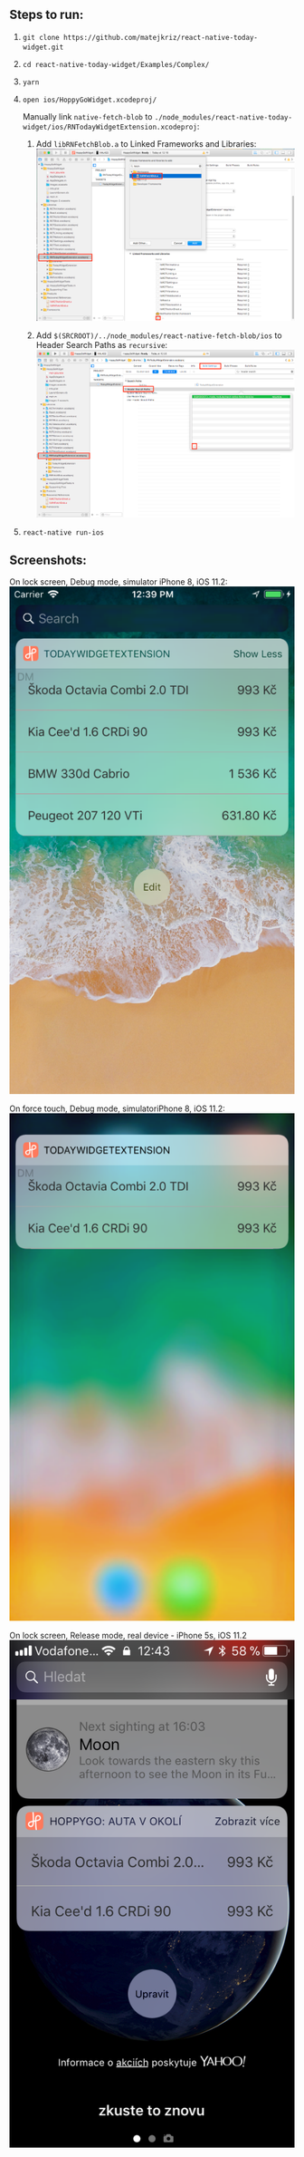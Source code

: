 ## Steps to run:

1. `git clone https://github.com/matejkriz/react-native-today-widget.git`

2. `cd react-native-today-widget/Examples/Complex/`

3. `yarn`

4. `open ios/HoppyGoWidget.xcodeproj/`

   Manually link `native-fetch-blob` to
   `./node_modules/react-native-today-widget/ios/RNTodayWidgetExtension.xcodeproj`:

   1. Add `libRNFetchBlob.a` to Linked Frameworks and Libraries:
      ![link_library](./assets/linking-fetch_blob-library.png)

   2. Add `$(SRCROOT)/../node_modules/react-native-fetch-blob/ios` to Header
      Search Paths as `recursive`:
      ![add-search_path](./assets/linking-fetch_blob-search_path.png)

5. `react-native run-ios`

## Screenshots:

On lock screen, Debug mode, simulator iPhone 8, iOS 11.2:
![screenshot1](./assets/screenshot1.png)

On force touch, Debug mode, simulatoriPhone 8, iOS 11.2:
![screenshot2](./assets/screenshot2.png)

On lock screen, Release mode, real device - iPhone 5s, iOS 11.2
![screenshot3](./assets/screenshot3.png)
